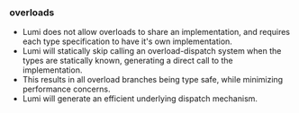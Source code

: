 ### overloads

- Lumi does not allow overloads to share an implementation, and requires each type specification to have it's own implementation.
- Lumi will statically skip calling an overload-dispatch system when the types are statically known, generating a direct call to the implementation.
- This results in all overload branches being type safe, while minimizing performance concerns.
- Lumi will generate an efficient underlying dispatch mechanism.